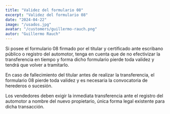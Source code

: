 ```yaml
---
title: "Validez del formulario 08"
excerpt: "Validez del formulario 08"
date: "2024-04-22"
image: "/usados.jpg"
avatar: "/customers/guillermo-rauch.png"
autor: "Guillermo Rauch"
---
```


Si posee el formulario 08 firmado por el titular y certificado ante escribano público o registro del automotor, tenga en cuenta que de no efectivizar la transferencia en tiempo y forma dicho formulario pierde toda validez y tendrá que volver a tramitarlo.

En caso de fallecimiento del titular antes de realizar la transferencia, el formulario 08 pierde toda validez y es necesaria la convocatoria de herederos o sucesión.

Los vendedores deben exigir la inmediata transferencia ante el registro del automotor a nombre del nuevo propietario, única forma legal existente para dicha transacción.
